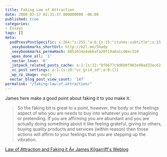 ```yaml
---
title: Faking Law of Attraction
date: 2008-03-17 02:31:37.000000000 -06:00
published: true
categories:
- Essays
tags: []
meta:
  podPressPostSpecific: s:264:"s:255:"a:6:{s:15:"itunes:subtitle";s:15:"##PostExcerpt##";s:14:"itunes:summary";s:15:"##PostExcerpt##";s:15:"itunes:keywords";s:17:"##WordPressCats##";s:13:"itunes:author";s:10:"##Global##";s:15:"itunes:explicit";s:7:"Default";s:12:"itunes:block";s:7:"Default";}";";
  _sexybookmarks_shortUrl: http://b2l.me/5hadp
  _sexybookmarks_permaHash: 6851034a4ab6afa20f19a6a1cd6ec310
  _wpas_done_all: '1'
  _nectar_love: '0'
  _jetpack_related_posts_cache: a:1:{s:32:"8f6677c9d6b0f903e98ad32ec61f8deb";a:2:{s:7:"expires";i:1470523568;s:7:"payload";a:3:{i:0;a:1:{s:2:"id";i:1261;}i:1;a:1:{s:2:"id";i:178;}i:2;a:1:{s:2:"id";i:300;}}}}
  _vc_post_settings: a:1:{s:10:"vc_grid_id";a:0:{}}
  _wp_rp_image: empty
  nectar_blog_post_view_count: '147'
permalink: "/faking-law-of-attraction/"
---
```

James here make a good point about faking it to you make it.
> So the faking bit is great to a point, however, the body or the feelings aspect of who you are needs to buy into whatever you are imagining or pretending. If you are affirming you are abundant and you are actually doing something about it like feeling grateful, giving to others, buying quality products and services (within reason) then those actions will affirm to your feelings that you are stepping up the vibration.</blockquote>
<p><a href="http://jameskilgarriff.wordpress.com/2008/03/16/law-of-attraction-and-faking-it/" rel="nofollow">Law of Attraction and Faking it Â« James Kilgarriff's Weblog</a></p>
